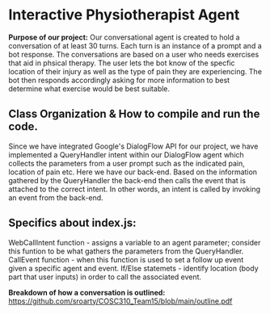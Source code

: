 # Interactive Physiotherapist Agent
**Purpose of our project:** Our conversational agent is created to hold a conversation of at least 30 turns. Each turn is an instance of a prompt and a bot response. The conversations are based on a user who needs exercises that aid in phsical therapy. The user lets the bot know of the specfic location of their injury as well as the type of pain they are experiencing. The bot then responds accordingly asking for more information to best determine what exercise would be best suitable.  

## Class Organization & How to compile and run the code.
Since we have integrated Google's DialogFlow API for our project, we have implemented a QueryHandler intent within our DialogFlow agent which collects the parameters from a user prompt such as the indicated pain, location of pain etc. Here we have our back-end. Based on the information gathered by the QueryHandler the back-end then calls the event that is attached to the correct intent. In other words, an intent is called by invoking an event from the back-end.

## Specifics about index.js:
WebCallIntent function - assigns a variable to an agent parameter; consider this funtion to be what gathers the parameters from the QueryHandler.
CallEvent function - when this function is used to set a follow up event given a specific agent and event.
If/Else statemets - identify location (body part that user inputs) in order to call the associated event.

**Breakdown of how a conversation is outlined:**
https://github.com/sroarty/COSC310_Team15/blob/main/outline.pdf
